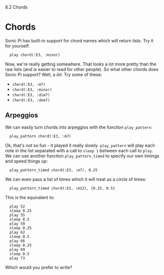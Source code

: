 8.2 Chords

# Chords

Sonic Pi has built-in support for chord names which will return
lists. Try it for yourself:

```
  play chord(:E3, :minor)
```

Now, we're really getting somewhere. That looks a lot more pretty than
the raw lists (and is easier to read for other people). So what other
chords does Sonic Pi support? Well, a *lot*. Try some of these:

* `chord(:E3, :m7)`
* `chord(:E3, :minor)`
* `chord(:E3, :dim7)`
* `chord(:E3, :dom7)`

## Arpeggios

We can easily turn chords into arpeggios with the function
`play_pattern`:

```
  play_pattern chord(:E3, :m7)
```

Ok, that's not so fun - it played it really slowly. `play_pattern` will
play each note in the list separated with a call to `sleep 1` between
each call to `play`. We can use another function `play_pattern_timed` to
specify our own timings and speed things up:

```
  play_pattern_timed chord(:E3, :m7), 0.25
```

We can even pass a list of times which it will treat as a circle of
times:

```
  play_pattern_timed chord(:E3, :m13), [0.25, 0.5]
```

This is the equivalent to:

```
  play 52
  sleep 0.25
  play 55
  sleep 0.5
  play 59
  sleep 0.25
  play 62
  sleep 0.5
  play 66
  sleep 0.25
  play 69
  sleep 0.5
  play 73
```

Which would you prefer to write?
